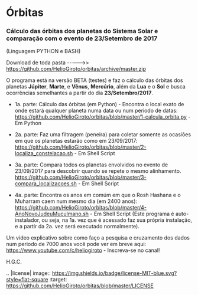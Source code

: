 # Órbitas

### Cálculo das órbitas dos planetas do Sistema Solar e comparação com o evento de 23/Setembro de 2017
(Linguagem PYTHON e BASH)

Download de toda pasta ----->> https://github.com/HelioGiroto/orbitas/archive/master.zip

O programa está na versão BETA (testes) e faz o cálculo das órbitas dos planetas **Júpiter**, **Marte**, e **Vênus**, **Mercúrio**, além da **Lua** e o **Sol** e busca ocorrências semelhantes a partir do dia **23/Setembro/2017**. 

* 1a. parte: Cálculo das órbitas (em Python) - Encontra o local exato de onde estará qualquer planeta numa data ou num periodo de datas: https://github.com/HelioGiroto/orbitas/blob/master/1-calcula_orbita.py  - Em Python

* 2a. parte: Faz uma filtragem (peneira) para coletar somente as ocasiões em que os planetas estarão como em 23/09/2017:
https://github.com/HelioGiroto/orbitas/blob/master/2-localiza_constelacao.sh   - Em Shell Script

* 3a. parte: Compara todos os planetas envolvidos no evento de 23/09/2017 para descobrir quando se repete o mesmo alinhamento.
https://github.com/HelioGiroto/orbitas/blob/master/3-compara_localizacoes.sh   - Em Shell Script

* 4a. parte: Encontra os anos em comúm em que o Rosh Hashana e o Muharram caem num mesmo dia (em 2400 anos):
https://github.com/HelioGiroto/orbitas/blob/master/4-AnoNovoJudeuMuculmano.sh  - Em Shell Script
(Este programa é auto-instalador, ou seja, na 1a. vez que é acessado faz sua própria instalação, e a partir da 2a. vez será executado normalmente).

Um video explicativo sobre como faço a pesquisa e cruzamento dos dados num periodo de 7000 anos você pode ver em breve aqui:
https://www.youtube.com/c/heliogiroto - Inscreva-se no canal!

H.G.C.

.. |license| image:: https://img.shields.io/badge/license-MIT-blue.svg?style=flat-square
   :target: https://github.com/HelioGiroto/orbitas/blob/master/LICENSE
